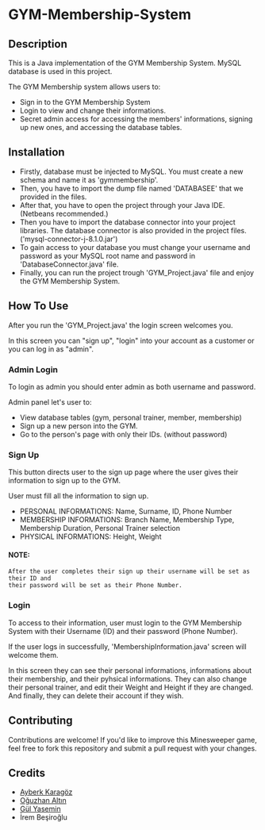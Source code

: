 # GYM-Membership-System

## Description
This is a Java implementation of the GYM Membership System. MySQL database is used in this project. 

The GYM Membership system allows users to:
- Sign in to the GYM Membership System
- Login to view and change their informations.
- Secret admin access for accessing the members' informations, signing up new ones, and accessing the database tables. 

## Installation
- Firstly, database must be injected to MySQL. You must create a new schema and name it as 'gymmembership'.
- Then, you have to import the dump file named 'DATABASEE' that we provided in the files.
- After that, you have to open the project through your Java IDE. (Netbeans recommended.)
- Then you have to import the database connector into your project libraries. The database connector is also provided in the project files. ('mysql-connector-j-8.1.0.jar')
- To gain access to your database you must change your username and password as your MySQL root name and password in 'DatabaseConnector.java' file.
- Finally, you can run the project trough 'GYM_Project.java' file and enjoy the GYM Membership System.


## How To Use
After you run the 'GYM_Project.java' the login screen welcomes you. 

In this screen you can "sign up", "login" into your account as a customer or you can log in as "admin". 



  ### Admin Login
   To login as admin you should enter admin as both username and password. 
   
   Admin panel let's user to:
      
  - View database tables (gym, personal trainer, member, membership)
  - Sign up a new person into the GYM.
  - Go to the person's page with only their IDs. (without password)



  ### Sign Up
   This button directs user to the sign up page where the user gives their information to sign up to the GYM.
   
   User must fill all the information to sign up. 
   
   - PERSONAL INFORMATIONS: Name, Surname, ID, Phone Number
   - MEMBERSHIP INFORMATIONS: Branch Name, Membership Type, Membership Duration, Personal Trainer selection
   - PHYSICAL INFORMATIONS: Height, Weight

#### NOTE:
    
    After the user completes their sign up their username will be set as their ID and 
    their password will be set as their Phone Number.



  ### Login
   To access to their information, user must login to the GYM Membership System with their 
   Username (ID) and their password (Phone Number).
   
   If the user logs in successfully, 'MembershipInformation.java' screen will welcome them.
   
  In this screen they can see their personal informations, informations about their membership, and their pyhsical informations.
  They can also change their personal trainer, and edit their Weight and Height if they are changed.
  And finally, they can delete their account if they wish.
        


## Contributing
Contributions are welcome! If you'd like to improve this Minesweeper game, feel free to fork this repository and submit a pull request with your changes.




## Credits
- [Ayberk Karagöz](https://github.com/AyberKrgz)
- [Oğuzhan Altın](https://github.com/oguzhanaltin1903)
- [Gül Yasemin](https://github.com/gulysmn)
- İrem Beşiroğlu

